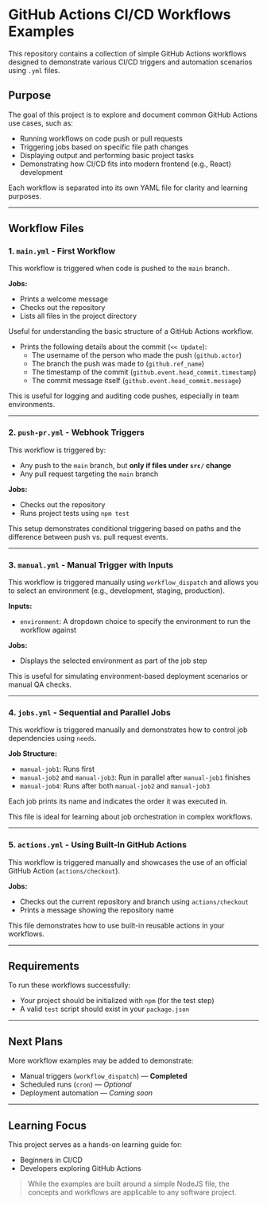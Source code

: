 # GitHub Actions CI/CD Workflows Examples

This repository contains a collection of simple GitHub Actions workflows designed to demonstrate various CI/CD triggers and automation scenarios using `.yml` files.

## Purpose

The goal of this project is to explore and document common GitHub Actions use cases, such as:

- Running workflows on code push or pull requests
- Triggering jobs based on specific file path changes
- Displaying output and performing basic project tasks
- Demonstrating how CI/CD fits into modern frontend (e.g., React) development

Each workflow is separated into its own YAML file for clarity and learning purposes.

---

## Workflow Files

### 1. `main.yml` - First Workflow

This workflow is triggered when code is pushed to the `main` branch.

**Jobs:**
- Prints a welcome message
- Checks out the repository
- Lists all files in the project directory

Useful for understanding the basic structure of a GitHub Actions workflow.

- Prints the following details about the commit (`<< Update`):
  - The username of the person who made the push (`github.actor`)
  - The branch the push was made to (`github.ref_name`)
  - The timestamp of the commit (`github.event.head_commit.timestamp`)
  - The commit message itself (`github.event.head_commit.message`)

This is useful for logging and auditing code pushes, especially in team environments.

---

### 2. `push-pr.yml` - Webhook Triggers

This workflow is triggered by:
- Any push to the `main` branch, but **only if files under `src/` change**
- Any pull request targeting the `main` branch

**Jobs:**
- Checks out the repository
- Runs project tests using `npm test`

This setup demonstrates conditional triggering based on paths and the difference between push vs. pull request events.

---

### 3. `manual.yml` - Manual Trigger with Inputs

This workflow is triggered manually using `workflow_dispatch` and allows you to select an environment (e.g., development, staging, production).

**Inputs:**
- `environment`: A dropdown choice to specify the environment to run the workflow against

**Jobs:**
- Displays the selected environment as part of the job step

This is useful for simulating environment-based deployment scenarios or manual QA checks.

---

### 4. `jobs.yml` - Sequential and Parallel Jobs

This workflow is triggered manually and demonstrates how to control job dependencies using `needs`.

**Job Structure:**
- `manual-job1`: Runs first
- `manual-job2` and `manual-job3`: Run in parallel after `manual-job1` finishes
- `manual-job4`: Runs after both `manual-job2` and `manual-job3`

Each job prints its name and indicates the order it was executed in.

This file is ideal for learning about job orchestration in complex workflows.

---

### 5. `actions.yml` - Using Built-In GitHub Actions

This workflow is triggered manually and showcases the use of an official GitHub Action (`actions/checkout`).

**Jobs:**
- Checks out the current repository and branch using `actions/checkout`
- Prints a message showing the repository name

This file demonstrates how to use built-in reusable actions in your workflows.

---

## Requirements

To run these workflows successfully:
- Your project should be initialized with `npm` (for the test step)
- A valid `test` script should exist in your `package.json`

---

## Next Plans

More workflow examples may be added to demonstrate:
- Manual triggers (`workflow_dispatch`) — **Completed**
- Scheduled runs (`cron`) — *Optional*
- Deployment automation — *Coming soon*

---

## Learning Focus

This project serves as a hands-on learning guide for:
- Beginners in CI/CD
- Developers exploring GitHub Actions

> While the examples are built around a simple NodeJS file, the concepts and workflows are applicable to any software project.